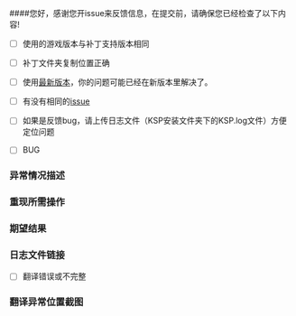 ####您好，感谢您开issue来反馈信息，在提交前，请确保您已经检查了以下内容!
- [ ] 使用的游戏版本与补丁支持版本相同
- [ ] 补丁文件夹复制位置正确
- [ ] 使用[最新版本](https://github.com/TimChen44/KSP_zh/releases)，你的问题可能已经在新版本里解决了。
- [ ] 有没有相同的[issue](https://github.com/TimChen44/KSP_zh/issues)
- [ ] 如果是反馈bug，请上传日志文件（KSP安装文件夹下的KSP.log文件）方便定位问题


- [ ] BUG
### 异常情况描述

### 重现所需操作

### 期望结果

### 日志文件链接

- [ ] 翻译错误或不完整
### 翻译异常位置截图


